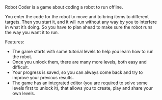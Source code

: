 Robot Coder is a game about coding a robot to run offline.

You enter the code for the robot to move and to bring items to different targets. Then you start it, and it will run without any way by you to interfere in what it’s doing. So you have to plan ahead to make sure the robot runs the way you want it to run.

Features:

* The game starts with some tutorial levels to help you learn how to run the robot.
* Once you unlock them, there are many more levels, both easy and difficult.
* Your progress is saved, so you can always come back and try to improve your previous results.
* The game has an integrated editor (you are required to solve some levels first to unlock it), that allows you to create, play and share your own levels.